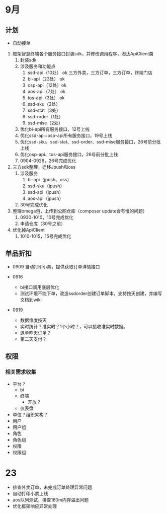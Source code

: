 # 9月

## 计划

- 自动接单

1. 框架智慧终端各个服务接口封装sdk，并修改调用程序，淘汰ApiClient类
   1. 封装sdk
   2. 涉及服务和功能点
      1. ssd-api（10处） ok 三方外卖，三方订单，三方订单，终端门店
      2. bi-api（23处） ok
      3. osp-api（12处）ok
      4. aos-api（7处） ok
      5. tos-api（3处） ok
      6. ssd-sku（2处）
      7. ssd-stat（3处）
      8. ssd-order（1处）
      8. ssd-mise（2处）
   3. 优化bi-api所有服务接口，12号上线
   4. 优化ssd-api+osp-api所有服务接口，19号上线
   5. 优化ssd-sku、ssd-stat、ssd-order、ssd-mise服务接口，26号前分批上线
   6. 优化osp-api、tos-api服务接口，26号前分批上线
   7. 0904-0926，26号完成优化
2. 三方sdk整理，迁移Jpush和oss
   1. 涉及服务
      1. bi-api（jpush、oss）
      2. ssd-sku（jpush）
      3. ssd-api（jpush）
      4. aos-api（jpush）
   2. 30号完成优化
3. 整理omega包，上传到公网仓库（composer update会有慢的问题）
   1. 0930-1010，10号完成优化
   2. 申请仓库（30号之前）
4. 优化掉ApiClient
   1. 1010-1015，15号完成优化

## 单品折扣

- 0909 自动打印小票，提供获取订单详情接口

- 0916
  - bi接口调用底层优化
  - 测试环境不能下单，改造ssdorder创建订单脚本，支持按天创建，并编写文档到wiki
- 0919
  - 数据维度按天
  - 实时统计？准实时？1个小时？，可以接收准实时数据。
  - 退单昨天订单？
  - 第二天支付？

## 权限

### 相关需求收集

- 平台？
  - bi
  - 终端
    - 开放？
  - 仪表盘
- 单位？组织架构？
- 用户
- 用户组
- 角色
- 角色组
- 权限
- 权限组

# 23

- 排查外卖订单，未完成订单处理异常问题
- 自动打印小票上线
- aos队列测试，排查160m内存溢出问题
- 优化框架响应异常处理